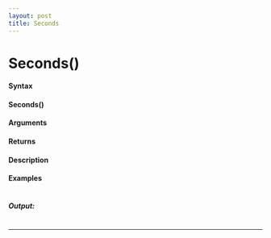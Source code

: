 ```yaml
---
layout: post
title: Seconds
---
```


# Seconds()


#### Syntax

#### Seconds()

#### Arguments

#### Returns

#### Description

#### Examples

```

```

##### Output:

```

```

---